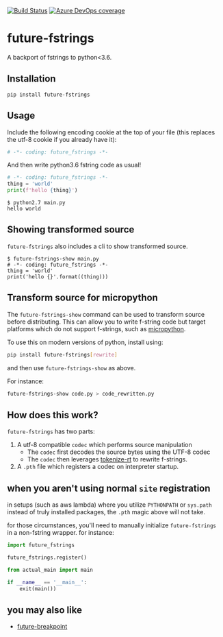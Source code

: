 [![Build Status](https://asottile.visualstudio.com/asottile/_apis/build/status/asottile.future-fstrings?branchName=master)](https://asottile.visualstudio.com/asottile/_build/latest?definitionId=15&branchName=master)
[![Azure DevOps coverage](https://img.shields.io/azure-devops/coverage/asottile/asottile/15/master.svg)](https://dev.azure.com/asottile/asottile/_build/latest?definitionId=15&branchName=master)

future-fstrings
===============

A backport of fstrings to python<3.6.


## Installation

`pip install future-fstrings`


## Usage

Include the following encoding cookie at the top of your file (this replaces
the utf-8 cookie if you already have it):

```python
# -*- coding: future_fstrings -*-
```

And then write python3.6 fstring code as usual!

```python
# -*- coding: future_fstrings -*-
thing = 'world'
print(f'hello {thing}')
```

```console
$ python2.7 main.py
hello world
```

## Showing transformed source

`future-fstrings` also includes a cli to show transformed source.

```console
$ future-fstrings-show main.py
# -*- coding: future_fstrings -*-
thing = 'world'
print('hello {}'.format((thing)))
```

## Transform source for micropython

The `future-fstrings-show` command can be used to transform source before
distributing.  This can allow you to write f-string code but target platforms
which do not support f-strings, such as [micropython].

To use this on modern versions of python, install using:

```bash
pip install future-fstrings[rewrite]
```

and then use `future-fstrings-show` as above.

For instance:

```bash
future-fstrings-show code.py > code_rewritten.py
```

[micropython]: https://github.com/micropython/micropython

## How does this work?

`future-fstrings` has two parts:

1. A utf-8 compatible `codec` which performs source manipulation
    - The `codec` first decodes the source bytes using the UTF-8 codec
    - The `codec` then leverages
      [tokenize-rt](https://github.com/asottile/tokenize-rt) to rewrite
      f-strings.
2. A `.pth` file which registers a codec on interpreter startup.

## when you aren't using normal `site` registration

in setups (such as aws lambda) where you utilize `PYTHONPATH` or `sys.path`
instead of truly installed packages, the `.pth` magic above will not take.

for those circumstances, you'll need to manually initialize `future-fstrings`
in a non-fstring wrapper.  for instance:

```python
import future_fstrings

future_fstrings.register()

from actual_main import main

if __name__ == '__main__':
    exit(main())
```

## you may also like

- [future-breakpoint](https://github.com/asottile/future-breakpoint)

